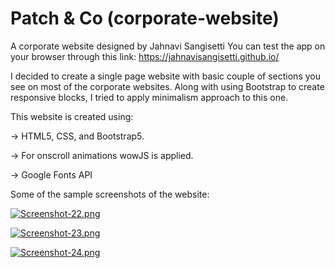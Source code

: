 # Patch & Co (corporate-website)
A corporate website designed by Jahnavi Sangisetti
You can test the app on your browser through this link: 
https://jahnavisangisetti.github.io/

I decided to create a single page website with basic couple of sections you see on most of the corporate websites. Along with using Bootstrap to create responsive blocks, I tried to apply minimalism approach to this one.

This website is created using:

-> HTML5, CSS, and Bootstrap5.

-> For onscroll animations wowJS is applied.

-> Google Fonts API


Some of the sample screenshots of the website:

[![Screenshot-22.png](https://i.postimg.cc/LXJgyfQX/Screenshot-22.png)](https://postimg.cc/0MqNj6sR)

[![Screenshot-23.png](https://i.postimg.cc/rsW0TTk2/Screenshot-23.png)](https://postimg.cc/Lg96kr5x)

[![Screenshot-24.png](https://i.postimg.cc/sXbQbXbJ/Screenshot-24.png)](https://postimg.cc/dkmVyqs7)
